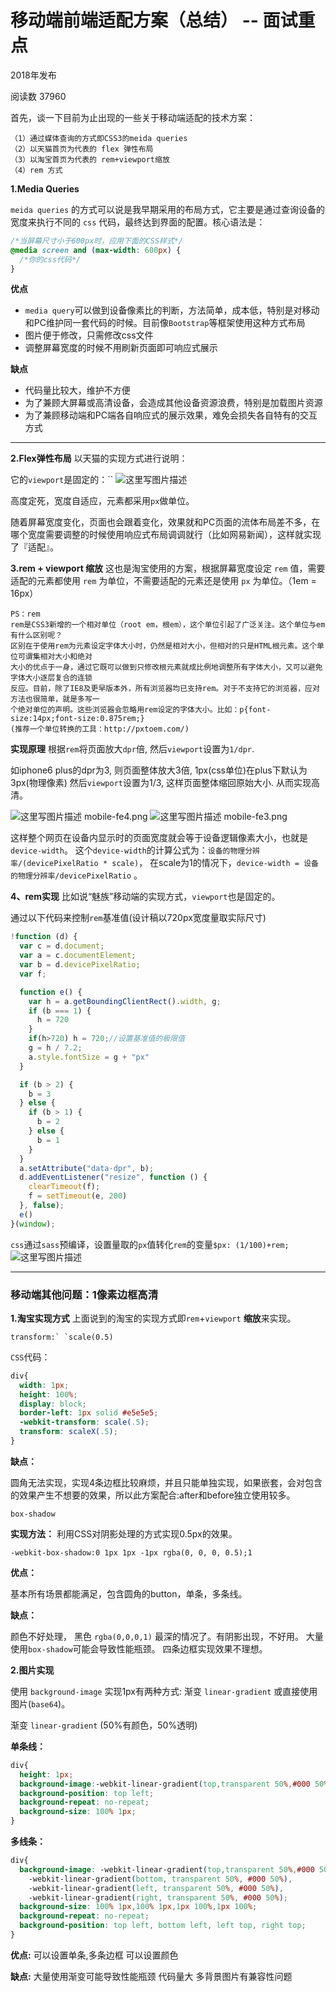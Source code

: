 # 移动端前端适配方案（总结） -- 面试重点

2018年发布

阅读数 37960

首先，谈一下目前为止出现的一些关于移动端适配的技术方案：

```
（1）通过媒体查询的方式即CSS3的meida queries
（2）以天猫首页为代表的 flex 弹性布局
（3）以淘宝首页为代表的 rem+viewport缩放
（4）rem 方式
```

**1.Media Queries**

`meida queries` 的方式可以说是我早期采用的布局方式，它主要是通过查询设备的宽度来执行不同的 `css` 代码，最终达到界面的配置。核心语法是：

```css
/*当屏幕尺寸小于600px时，应用下面的CSS样式*/
@media screen and (max-width: 600px) {
  /*你的css代码*/
}
```

**优点**

- `media query`可以做到设备像素比的判断，方法简单，成本低，特别是对移动和PC维护同一套代码的时候。目前像`Bootstrap`等框架使用这种方式布局
- 图片便于修改，只需修改css文件
- 调整屏幕宽度的时候不用刷新页面即可响应式展示

**缺点**

- 代码量比较大，维护不方便
- 为了兼顾大屏幕或高清设备，会造成其他设备资源浪费，特别是加载图片资源
- 为了兼顾移动端和PC端各自响应式的展示效果，难免会损失各自特有的交互方式

------

**2.Flex弹性布局**
以天猫的实现方式进行说明：

它的`viewport`是固定的：``
![这里写图片描述](https://img-blog.csdn.net/20180815191636934?watermark/2/text/aHR0cHM6Ly9ibG9nLmNzZG4ubmV0L2NoZW5qdWFuMTk5Mw==/font/5a6L5L2T/fontsize/400/fill/I0JBQkFCMA==/dissolve/70)

高度定死，宽度自适应，元素都采用`px`做单位。

随着屏幕宽度变化，页面也会跟着变化，效果就和PC页面的流体布局差不多，在哪个宽度需要调整的时候使用响应式布局调调就行（比如网易新闻），这样就实现了『适配』。

**3.rem + viewport 缩放**
这也是淘宝使用的方案，根据屏幕宽度设定 `rem` 值，需要适配的元素都使用 `rem` 为单位，不需要适配的元素还是使用 `px` 为单位。（1em = 16px）

```
PS：rem 
rem是CSS3新增的一个相对单位（root em，根em），这个单位引起了广泛关注。这个单位与em有什么区别呢？
区别在于使用rem为元素设定字体大小时，仍然是相对大小，但相对的只是HTML根元素。这个单位可谓集相对大小和绝对
大小的优点于一身，通过它既可以做到只修改根元素就成比例地调整所有字体大小，又可以避免字体大小逐层复合的连锁
反应。目前，除了IE8及更早版本外，所有浏览器均已支持rem。对于不支持它的浏览器，应对方法也很简单，就是多写一
个绝对单位的声明。这些浏览器会忽略用rem设定的字体大小。比如：p{font-size:14px;font-size:0.875rem;}
(推荐一个单位转换的工具：http://pxtoem.com/)
```

**实现原理**
根据`rem`将页面放大`dpr`倍, 然后`viewport`设置为`1/dpr`.

如iphone6 plus的dpr为3, 则页面整体放大3倍, 1px(css单位)在plus下默认为3px(物理像素)
然后`viewport`设置为1/3, 这样页面整体缩回原始大小. 从而实现高清。

![这里写图片描述](https://img-blog.csdn.net/20180815192503663?watermark/2/text/aHR0cHM6Ly9ibG9nLmNzZG4ubmV0L2NoZW5qdWFuMTk5Mw==/font/5a6L5L2T/fontsize/400/fill/I0JBQkFCMA==/dissolve/70)
mobile-fe4.png
![这里写图片描述](https://img-blog.csdn.net/2018081519255339?watermark/2/text/aHR0cHM6Ly9ibG9nLmNzZG4ubmV0L2NoZW5qdWFuMTk5Mw==/font/5a6L5L2T/fontsize/400/fill/I0JBQkFCMA==/dissolve/70)
mobile-fe3.png

这样整个网页在设备内显示时的页面宽度就会等于设备逻辑像素大小，也就是`device-width`。
这个`device-width`的计算公式为：`设备的物理分辨率/(devicePixelRatio * scale)`，
在scale为1的情况下，`device-width = 设备的物理分辨率/devicePixelRatio` 。

**4、rem实现**
比如说“魅族”移动端的实现方式，`viewport`也是固定的。

通过以下代码来控制`rem`基准值(设计稿以720px宽度量取实际尺寸)

```js
!function (d) {
  var c = d.document;
  var a = c.documentElement;
  var b = d.devicePixelRatio;
  var f;

  function e() {
    var h = a.getBoundingClientRect().width, g;
    if (b === 1) {
      h = 720
    }
    if(h>720) h = 720;//设置基准值的极限值
    g = h / 7.2;
    a.style.fontSize = g + "px"
  }

  if (b > 2) {
    b = 3
  } else {
    if (b > 1) {
      b = 2
    } else {
      b = 1
    }
  }
  a.setAttribute("data-dpr", b);
  d.addEventListener("resize", function () {
    clearTimeout(f);
    f = setTimeout(e, 200)
  }, false);
  e()
}(window);
```

`css`通过`sass`预编译，设置量取的`px`值转化`rem`的变量`$px: (1/100)+rem;`
![这里写图片描述](https://img-blog.csdn.net/20180815193614414?watermark/2/text/aHR0cHM6Ly9ibG9nLmNzZG4ubmV0L2NoZW5qdWFuMTk5Mw==/font/5a6L5L2T/fontsize/400/fill/I0JBQkFCMA==/dissolve/70)

------



### 移动端其他问题：1像素边框高清

**1.淘宝实现方式**
上面说到的淘宝的实现方式即`rem`+`viewport` **缩放**来实现。

```
transform:` `scale(0.5)
```

`CSS`代码：

```css
div{
  width: 1px;
  height: 100%;
  display: block;
  border-left: 1px solid #e5e5e5;
  -webkit-transform: scale(.5);
  transform: scaleX(.5);
}
```

**缺点：**

圆角无法实现，实现4条边框比较麻烦，并且只能单独实现，如果嵌套，会对包含的效果产生不想要的效果，所以此方案配合:after和before独立使用较多。

```
box-shadow
```

**实现方法：**
利用CSS对阴影处理的方式实现0.5px的效果。

```
-webkit-box-shadow:0 1px 1px -1px rgba(0, 0, 0, 0.5);1
```

**优点：**

基本所有场景都能满足，包含圆角的button，单条，多条线。

**缺点：**

颜色不好处理， 黑色 `rgba(0,0,0,1)` 最深的情况了。有阴影出现，不好用。
大量使用`box-shadow`可能会导致性能瓶颈。
四条边框实现效果不理想。

**2.图片实现**

使用 `background-image` 实现1px有两种方式: 渐变 `linear-gradient` 或直接使用图片(`base64`)。

渐变 `linear-gradient` (50%有颜色，50%透明)

**单条线：**

```css
div{
  height: 1px;
  background-image:-webkit-linear-gradient(top,transparent 50%,#000 50%);
  background-position: top left;
  background-repeat: no-repeat;
  background-size: 100% 1px;
}
```

**多线条：**

```css
div{
  background-image: -webkit-linear-gradient(top,transparent 50%,#000 50%),
    -webkit-linear-gradient(bottom, transparent 50%, #000 50%),
    -webkit-linear-gradient(left, transparent 50%, #000 50%),
    -webkit-linear-gradient(right, transparent 50%, #000 50%);
  background-size: 100% 1px,100% 1px,1px 100%,1px 100%;
  background-repeat: no-repeat;
  background-position: top left, bottom left, left top, right top;
}
```

**优点:**
可以设置单条,多条边框
可以设置颜色

**缺点:**
大量使用渐变可能导致性能瓶颈
代码量大
多背景图片有兼容性问题